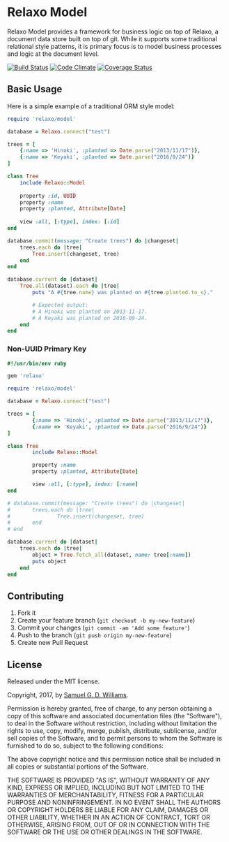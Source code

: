 # Relaxo Model

Relaxo Model provides a framework for business logic on top of Relaxo, a document data store built on top of git. While it supports some traditional relational style patterns, it is primary focus is to model business processes and logic at the document level.

[![Build Status](https://secure.travis-ci.org/ioquatix/relaxo-model.svg)](http://travis-ci.org/ioquatix/relaxo-model)
[![Code Climate](https://codeclimate.com/github/ioquatix/relaxo-model.svg)](https://codeclimate.com/github/ioquatix/relaxo-model)
[![Coverage Status](https://coveralls.io/repos/ioquatix/relaxo-model/badge.svg)](https://coveralls.io/r/ioquatix/relaxo-model)

## Basic Usage

Here is a simple example of a traditional ORM style model:

```ruby
require 'relaxo/model'

database = Relaxo.connect("test")

trees = [
	{:name => 'Hinoki', :planted => Date.parse("2013/11/17")},
	{:name => 'Keyaki', :planted => Date.parse("2016/9/24")}
]

class Tree
	include Relaxo::Model
	
	property :id, UUID
	property :name
	property :planted, Attribute[Date]
	
	view :all, [:type], index: [:id]
end

database.commit(message: "Create trees") do |changeset|
	trees.each do |tree|
		Tree.insert(changeset, tree)
	end
end

database.current do |dataset|
	Tree.all(dataset).each do |tree|
		puts "A #{tree.name} was planted on #{tree.planted.to_s}."

		# Expected output:
		# A Hinoki was planted on 2013-11-17.
		# A Keyaki was planted on 2016-09-24.
	end
end
```

### Non-UUID Primary Key

```ruby
#!/usr/bin/env ruby

gem 'relaxo'

require 'relaxo/model'

database = Relaxo.connect("test")

trees = [
		{:name => 'Hinoki', :planted => Date.parse("2013/11/17")},
		{:name => 'Keyaki', :planted => Date.parse("2016/9/24")}
]

class Tree
		include Relaxo::Model

		property :name
		property :planted, Attribute[Date]

		view :all, [:type], index: [:name]
end

# database.commit(message: "Create trees") do |changeset|
# 		trees.each do |tree|
# 				Tree.insert(changeset, tree)
# 		end
# end

database.current do |dataset|
	trees.each do |tree|
		object = Tree.fetch_all(dataset, name: tree[:name])
		puts object
	end
end
```

## Contributing

1. Fork it
2. Create your feature branch (`git checkout -b my-new-feature`)
3. Commit your changes (`git commit -am 'Add some feature'`)
4. Push to the branch (`git push origin my-new-feature`)
5. Create new Pull Request

## License

Released under the MIT license.

Copyright, 2017, by [Samuel G. D. Williams](http://www.codeotaku.com/samuel-williams).

Permission is hereby granted, free of charge, to any person obtaining a copy
of this software and associated documentation files (the "Software"), to deal
in the Software without restriction, including without limitation the rights
to use, copy, modify, merge, publish, distribute, sublicense, and/or sell
copies of the Software, and to permit persons to whom the Software is
furnished to do so, subject to the following conditions:

The above copyright notice and this permission notice shall be included in
all copies or substantial portions of the Software.

THE SOFTWARE IS PROVIDED "AS IS", WITHOUT WARRANTY OF ANY KIND, EXPRESS OR
IMPLIED, INCLUDING BUT NOT LIMITED TO THE WARRANTIES OF MERCHANTABILITY,
FITNESS FOR A PARTICULAR PURPOSE AND NONINFRINGEMENT. IN NO EVENT SHALL THE
AUTHORS OR COPYRIGHT HOLDERS BE LIABLE FOR ANY CLAIM, DAMAGES OR OTHER
LIABILITY, WHETHER IN AN ACTION OF CONTRACT, TORT OR OTHERWISE, ARISING FROM,
OUT OF OR IN CONNECTION WITH THE SOFTWARE OR THE USE OR OTHER DEALINGS IN
THE SOFTWARE.
